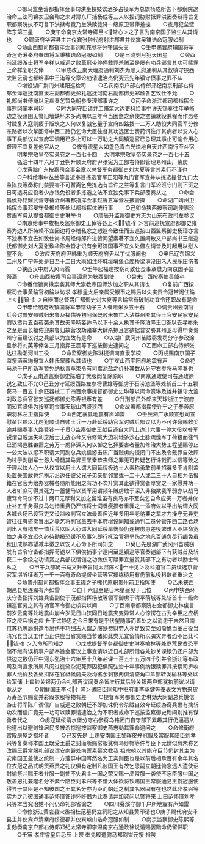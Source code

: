 <!-- { "loadSidebar": true } -->
　　○御马监坐营都指挥佥事句洪坐挟妓饮酒多占操军为总旗杨成所告下都察院逮治命三法司锦衣卫会鞫之未对簿东厂捕杨成等三人以捏词胁财抵罪洪因奏辩得旨复职都察院执不可复下洪狱考竟乃坐洪赎徒降一级原卫带俸差操
　　○夜月犯垒壁阵东第三星
　　○庚午命南京太常寺卿吕＜常心＞之子言为南京国子监生从其请也
　　○赐唐府华容县主并仪宾张翀代府射洪郡君并仪宾吴镛诰命冠服如制
　　○命山西都司都指挥佥事刘軏充参将分守偏头关
　　○壬申赐晋府辅国将军奇浧奇湫秦府奉国将军秉榩诰命冠服如制
　　○是日晓刻月犯天囷星
　　○癸酉前延绥游击将军李祥以威远之败革冠带停俸戴罪杀贼至是屡有功兵部言其功可赎罪  上命祥复职支俸
　　○甲戌改云南大理府通判刘杰为顺天府通判从其叔镇守狭西太监云请也都给事中王洧等交章论劾请逮治杰仍究云先年镇守偾事之罪不从
　　○增设湖广荆门州建阳巡检司
　　○乙亥南京户部右侍郎郑纪南京刑部右侍郎金泽巡抚南直隶左副都御史彭礼巡抚河南右副都御史郑龄各乞致仕不允
　　○礼部尚书傅瀚以足疾奏乞暂免朝参专理部事许之
　　○丙子命浙江都司都指挥佥事熊冈掌本司印
　　○时大同守臣请并工脩筑大边吏科给事中许天锡奏往年举脩边之役疆圉无警旧墙缺坏未多尚期以三年今当困惫之余使之空镇就役兼程而作恐冬时贼复入寇则疲于版筑之人何以复战乞量于宣府四路拨一二万人助役大同官军分修东路者以次掣回修中西二路仍乞命大臣往督其功选医士赍药饵往疗其病者以安人心事下兵部议以宣府军调用已多止可以一万助之大同镇巡官已总理其事止可谕令用心督理不宜复差他官从之
　　○夜有流星大如盏色青白光烛地自天弁西南行至斗宿
　　明孝宗敬皇帝实录卷之一百七十四
　大明孝宗敬皇帝实录卷之一百七十五
　　弘治十四年六月丁丑朔升顺天府府尹张宪为工部右侍郎管理易州山厂柴炭
　　○戊寅黜广东按察司佥事金章以总督军务都御史刘大夏等言其素行不谨也
　　○户科给事中丛兰等言近奉旨拣选官军正阳等九门官军宜并从拣选提督九门太监陈良等奏称门禁要害不可暂离乞免拣选有旨许之兰等复言门军轮班守门则下班之日可选况应役者少办钱免役者多拣选之法不宜独免事下兵部覆奏从之
　　○命会昌侯孙铭耀武营守备沂州署都指挥佥事赵鲁五军营左掖管操
　　○命湖广靖州卫指挥佥事邓旻守备郴桂等处以都指挥体统行事
　　○己卯命狭西按察司副使陈珍赞画军务从提督都御史史琳举也
　　○庚辰升监察御史方志为山东布政司左参议
　　○南京给事中牧相及监察御史王倬等各上＜锍-釒＞言前巡抚宣府都御史雍泰为边人所持赖不宜因边将李稽私忿之愬遽令致仕而去巡按山西监察御史杨璋亦言不独泰不宜去如致仕尚书周经侍郎许进皆闻望素著不宜久置闲散又户部尚书王继巡抚都御史刘大夏张敷华陈金皆才识有余可济国事不宜久处僻左请皆及时起用以慰人望不允
　　○改应天府府尹韩重为顺天府府尹以丁忧服阕也
　　○辛巳辽东锦义二州及广宁等处是日至十二日大雨如注坏城垣墩堡仓库桥梁渰没田禾人民多压伤者
　　○狭西汉中府大风雨雹
　　○壬午起福建按察司致仕佥事章懋为南京国子监祭酒
　　○升山西按察司佥事谭肃为狭西副使
　　○癸未广西按察使吴倬卒
　　○命番僧锁南揪柰袭其师大崇教寺国师沙加之职从其请也
　　○复前广西按察司佥事黄錀官初錀以访求  孝穆皇太后亲属受银币之赐后以失实责令冠带闲住錀上＜锍-釒＞自辩而总督两广都御史刘大夏等言錀常有破贼功宜令还职故有是命
　　○甲申给蜀府故镇国将军申镕幼子三人餋赡米岁五十石
　　○调贵州云南官兵会讨普安州贼妇米鲁及福佑等初阿保既败米鲁亡入沾益州匿其侄土官安民家安民假以蛮兵五百夜袭杀其故夫隆畅妾适乌以下十余人执其子隆珀隆王□答以去寻亦杀之至是营长福佑迎来鲁归故营攻劫诸寨大肆杀掠且言欲据普安胁其州卫母得申奏贵州守臣建议讨之兵部以为宜故有是命
　　○以湖广武冈州苗贼窃发罚分守参政涂旦参将刘英等俸各三月指挥王震等下巡按御史逮问之
　　○乙酉命工部右侍郎张达往勘潮河川工役
　　○命监察御史陈琳提调南直隶学校
　　○丙戌赐南京国子监祭酒黄珣母宜人韩氏祭葬从其请也
　　○丁亥山西平阳府地震有声
　　○命花马池千户所新军暂免纳秋青草束令有司鬻池盐之价补其数从分守右参将马隆奏也
　　○戊子云南道监察御史陈珀丁忧服阕复除原职
　　○南京通政使司右通政徐说乞致仕不允○己丑分守延绥西路左参将曹雄等御虏于石涝池堡等处斩首二十五颗获马一百五十余匹器械二千四百余事提督都御史史琳等以闻命赏琳及雄并镇守太监刘政总兵官张安巡抚都御史陈寿银币有差
　　○升刑部员外郎来天球浙江宁波府同知官贤俱为按察司佥事天球山西贤狭西
　　○命故署都指挥使许宁之子泰袭原职羽林左卫指挥使
　　○山西定襄县地震有声如雷
　　○壬辰湖广永顺宣慰司宣慰彭世麒以北虏犯顺请自帅土兵一万赴延绥助官军讨贼兵部议以为不可许命赐敕奖谕并赐奏事人路费钞一千贯○监察御史王献臣还自大同上边计六事一停大役以餋军锐谓自威远失利之后士无战心今又令修筑大边况地多沙石土脉疏燥军丁荷粮而往气已消竭岂胜畚臿之劳万一虏猝深入何以御之乞择要害者量加修治大势工程望赐停止一公大法以惩不职谓大同副总兵姚信游击陈广当贼虏内侵闭门不出及令戴罪自效顾乃过于剥削军士怨入骨髓其马昇王杲秦恭丧师之罪无可矜疑乞行诛戮而以信等致之于理以快人心一从权宜以用土人谓大同延绥极边土人素称勇敢前虽招募多不肯附盖处置失宜故也乞榜示沿边任彼父兄子弟亲朋邻里或一二十人或二三十人自相为伍报籍在官官为给办器械各随所能用之有功不次升赏其止欲得赏者厚赏之一家愿并功一人者听庶可得其死力一蓄健马以资军用谓频年贼虏敢于深入非独欺我军弱亦以战马疲驽今马价不过十两□无厚利又加之留难虽有良马亦不至矣乞自今应买一万者并价止补五千务得良马勿惜重费仍严饬将士饲餋瘦损者重罪之一添府佐以平出纳谓大同各城仓场已设官吏又设监收判官立法最善但近年多用年老纳粟之辈才力操守无异吏胥往往有盗卖冒出之毙乞将判官革去于本府增设同知或通判二员分管东西二路仓场则出入有稽矣一恤兵荒以固人心谓大同延绥旱伤频仍连被虏患差役繁难人不堪命宽恤之典不宜迟久必待勘报恐缓不及事乞即行抚治官将旱伤之地凡百逋负尽行蠲免虽秋田成熟亦望减半徵之以安人心命下所司知之
　　○癸巳先是湖广武冈州苗贼窃发有旨令守备都指挥荀铠以下俱俟捕事宁逮问至是镇巡等官奏铠部下有获贼首及斩获二十余级之功请赏之兵部议谓铠之功微仅可赎罪宜量赏其部下之有功者以励士气从之
　　○甲午兵部尚书马文升奉旨同太监陈＜宀十见＞及科道官二员续选京营官军堪听征者万一千一百有奇命提督坐营等官操练待用有仍前私役科歛者重治之
　　○命贵州都司都指挥佥事王璋之子槐代原职贵州前卫指挥使
　　○乙未狭西朝邑县地连震有声如雷
　　○自十六日至是日木星昼见于己位
　　○丙申狭西环庆守备指挥刘雄兵备副使于茂都指挥杨敬等领军御虏于清平萌城等处斩首十一级命镇巡官劳之其有功官军令御史核实以闻
　　○丁酉南京都察院右佥都御史林俊言前岁云南等处地震山崩今岁元日山狭同日地震灾变异常人心惊愕在古为幸臣之应柄臣之应兵祸之应  升下试静思之今日果有是乎伏望随事而善处之以消患于未然且南京苏杭等局织造币帛伤于巧细古人谓之服妖费财劳人亦足致灾至如斋醮当革占役当清冗食当汰工作当止供应当省赏赐当节诸如此类尤宜留情所以弭灾异者恐不出此＜锍-釒＞入命所司知之
　　○戊戌提督军务都御史史琳奏榆林等处岁荒民贫恐军储不继有误机事户部奉旨会官议上事宜请以近日礼部所借各处钞关课银仍还户部为供边之数仍开中河东弘治十六年至十八年盐课一百五十五万四千引并令浙江等布政司及南直隶所属凡问过徒流杂犯死罪囚犯俱照弘治十年事例纳银赎罪其按察司折收罪人纸价及各处扣除在官祗候斋夫及均徭余剩银两俱清查角□羊部转发榆林等处以给军储  上曰钞关银两仍会礼部再议闻奏余皆准行其后钞关银两户部犹执前议以请竟从之
　　○朝鲜国王李＜忄隆＞遣陪臣同知中枢府事李承健等奉表文方物来贺  万寿圣节赐宴并彩叚衣服等物有差
　　○提督军务都御史史琳劾大同副总兵姚信游击将军陈广谓信广自威远之败朝廷不即加诛仍令杀贼自效今延绥游奇兵累有擒斩功次而信广竟无一功可以赎罪请逮治之为不职者戒命下巡按监察御史鞫问别推有谋勇者代之
　　○虏寇延绥清水堡分守右参将乌铭闭门自守部下累趣其行仍逼遛从他道出以避贼锋居民多被杀掠巡按监察御史燕忠劾其罪命逮问之
　　○命修衡府宫殿房屋之损坏者
　　○己亥先是  上赐安南国王黎晖皮弁冠服及常服其陪臣刘孝兴等复奏称本国王既受王爵之封而所赐常服犹有乌纱帽等件与臣下无辨似有未称乞改赐王爵常服礼部议谓安南僻处南荒素慕文教我  祖宗朝以其能守臣节仍封其主为安南国王盖使之统制一方藩屏中国耳然名为王实则臣也是以前后相承百有余年其名位衣冠之品式朝贡燕赉之礼仪俱有定制凡彼国王有故乞恩嗣立朝廷俯念远人遣使诏封谕祭并赐王者弁服一副使不失君主一国之荣又赐一品常服一袭使不忘臣服中国之敬盖恩礼兼隆名分不紊今陪臣刘孝兴等不谙大体欲将钦赐国王常服通易王爵冠服使得异于其臣是不知彼国之王其名分亦为臣而朝廷之制其名器固有在也然此非孝兴等实为之乃彼国通事范怀瑾饰诈怀奸倡为此奏请并加究问以警将来  上曰范怀瑾刘孝兴等本当究治姑不问仍命礼部省谕之
　　○四川叠溪守御千户所地震有声如雷
　　○命修浙江黄岩县宋丞相杜范墓仍立祠祀之从知县黄印请也○庚子赐代府安泽县主并仪宾卢清秦府绥德郡并仪宾璩山诰命冠服如制
　　○南京监察御史陈熙等复劾奏南京户部右侍郎郑纪太常寺卿李温南京右通政徐说请赐罢黜命仍留供职
　　○壬寅  孝庄睿皇后忌辰  上祭  奉先殿遣驸马都尉崔元祭  裕陵
